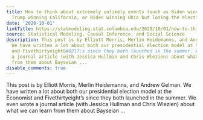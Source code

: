 ```yaml
---
title: How to think about extremely unlikely events (such as Biden winning Alabama,
  Trump winning California, or Biden winning Ohio but losing the election)?
date: '2020-10-01'
linkTitle: https://statmodeling.stat.columbia.edu/2020/10/01/how-to-think-about-extremely-unlikely-events-such-as-biden-winning-alabama-trump-winning-california-or-biden-winning-ohio-but-losing-the-election/
source: Statistical Modeling, Causal Inference, and Social Science
description: This post is by Elliott Morris, Merlin Heidemanns, and Andrew Gelman.
  We have written a lot about both our presidential election model at the Economist
  and Fivethirtyeight&#8217;s since they both launched in the summer. We even wrote
  a journal article (with Jessica Hullman and Chris Wlezien) about what we can learn
  from them about Bayseian ...
disable_comments: true
---
```

This post is by Elliott Morris, Merlin Heidemanns, and Andrew Gelman. We have written a lot about both our presidential election model at the Economist and Fivethirtyeight&#8217;s since they both launched in the summer. We even wrote a journal article (with Jessica Hullman and Chris Wlezien) about what we can learn from them about Bayseian ...